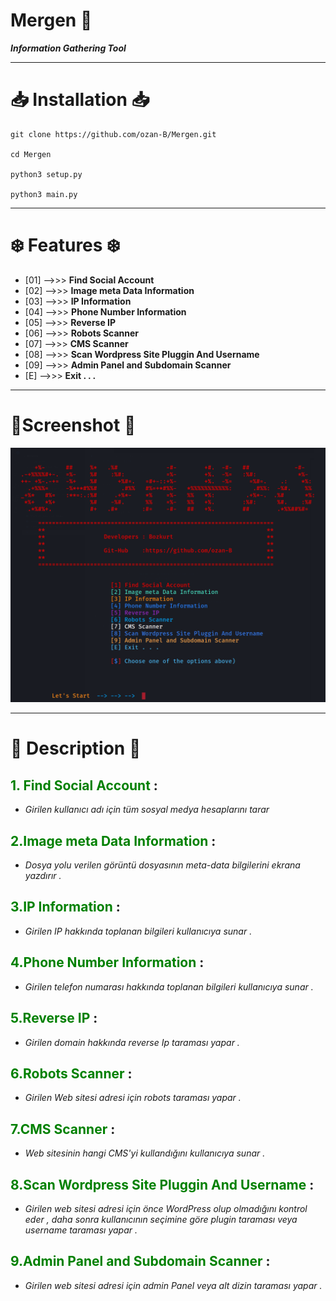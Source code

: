 # Mergen :link:	

__*Information Gathering Tool*__


*************

# :inbox_tray: Installation :inbox_tray:

    git clone https://github.com/ozan-B/Mergen.git

    cd Mergen

    python3 setup.py

    python3 main.py


****************
# :snowflake:	 Features :snowflake:	



- [01]  -->>>  **Find Social Account**
- [02]  -->>>  **Image meta Data Information**
- [03]  -->>>  **IP Information**
- [04]  -->>>  **Phone Number Information**
- [05]  -->>>  **Reverse IP**
- [06]  -->>>  **Robots Scanner**
- [07]  -->>>  **CMS Scanner**
- [08]  -->>>  **Scan Wordpress Site Pluggin And Username**
- [09]  -->>>  **Admin Panel and Subdomain Scanner**
- [E]  -->>>  **Exit . . .**
********

# :camera_flash:Screenshot   :camera_flash:
<img src="Screenshot_2024-03-10_08-02-56.png" alt="alt yazı" width="720">

*********



# :pencil: Description :pencil:

## **<span style="color:green">1. Find Social Account** :</span>   
* *Girilen kullanıcı adı  için tüm sosyal medya hesaplarını tarar*



## **<span style="color:green">2.Image meta Data Information** :</span>   

*  *Dosya yolu verilen görüntü dosyasının meta-data bilgilerini ekrana yazdırır .*


## **<span style="color:green">3.IP Information** :</span> 
*   *Girilen IP hakkında toplanan bilgileri kullanıcıya sunar .*


## **<span style="color:green">4.Phone Number Information** :</span>
*   *Girilen telefon numarası hakkında toplanan bilgileri kullanıcıya sunar .* 

## **<span style="color:green">5.Reverse IP** :</span>    
*  *Girilen domain hakkında reverse Ip taraması yapar .*


## **<span style="color:green">6.Robots Scanner** :</span> 
*   *Girilen Web sitesi adresi için robots taraması yapar .*


## **<span style="color:green">7.CMS Scanner** :</span>  

*  *Web sitesinin hangi CMS'yi kullandığını kullanıcıya sunar .*


## **<span style="color:green">8.Scan Wordpress Site Pluggin And Username** :</span>   

*   *Girilen web sitesi adresi için önce WordPress olup olmadığını kontrol eder , daha sonra kullanıcının seçimine göre plugin taraması veya username taraması yapar .*


## **<span style="color:green">9.Admin Panel and Subdomain Scanner** :</span>     
*   *Girilen web sitesi adresi için admin Panel veya alt dizin taraması yapar .*

